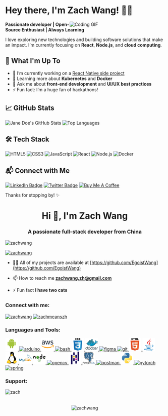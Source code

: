 # Hey there, I'm Zach Wang! 👩‍💻
<img src="https://media.giphy.com/media/dWesBcTLavkZuG35MI/giphy.gif" width="300" align="right" alt="Coding GIF" />

**Passionate developer | Open-Source Enthusiast | Always Learning**

I love exploring new technologies and building software solutions that make an impact. I’m currently focusing on **React**, **Node.js**, and **cloud computing**.

## 🚀 What I'm Up To
- 🔭 I’m currently working on a [React Native side project](https://github.com/janedoe/react-native-project)
- 🌱 Learning more about **Kubernetes** and **Docker**
- 💬 Ask me about **front-end development** and **UI/UX best practices**
- ⚡ Fun fact: I’m a huge fan of hackathons!

## 📈 GitHub Stats
![Jane Doe's GitHub Stats](https://github-readme-stats.vercel.app/api?username=janedoe&show_icons=true&theme=radical)
![Top Languages](https://github-readme-stats.vercel.app/api/top-langs/?username=janedoe&layout=compact&theme=radical)

## 🛠 Tech Stack
![HTML5](https://img.shields.io/badge/-HTML5-E34F26?logo=html5&logoColor=fff)
![CSS3](https://img.shields.io/badge/-CSS3-1572B6?logo=css3)
![JavaScript](https://img.shields.io/badge/-JavaScript-F7DF1E?logo=javascript&logoColor=222)
![React](https://img.shields.io/badge/-React-61DAFB?logo=react&logoColor=222)
![Node.js](https://img.shields.io/badge/-Node.js-339933?logo=node-dot-js&logoColor=white)
![Docker](https://img.shields.io/badge/-Docker-2496ED?logo=docker&logoColor=fff)

## 📬 Connect with Me
[![LinkedIn Badge](https://img.shields.io/badge/-Jane%20Doe-blue?style=flat-square&logo=Linkedin&logoColor=white&link=https://www.linkedin.com/in/janedoe/)](https://www.linkedin.com/in/zhihaowang-zach/)
[![Twitter Badge](https://img.shields.io/badge/-@TheJaneDev-1DA1F2?style=flat-square&logo=twitter&logoColor=white&link=https://twitter.com/TheJaneDev)](https://twitter.com/TheJaneDev)
[![Buy Me A Coffee](https://img.shields.io/badge/-Buy%20Me%20a%20Coffee-orange?style=flat-square&logo=buy-me-a-coffee&logoColor=white)](https://www.buymeacoffee.com/janedoe)

Thanks for stopping by! ✨

<h1 align="center">Hi 👋, I'm Zach Wang</h1>
<h3 align="center">A passionate full-stack developer from China</h3>

<p align="left"> <img src="https://komarev.com/ghpvc/?username=zachwang&label=Profile%20views&color=0e75b6&style=flat" alt="zachwang" /> </p>

<p align="left"> <a href="https://github.com/ryo-ma/github-profile-trophy"><img src="https://github-profile-trophy.vercel.app/?username=zachwang" alt="zachwang" /></a> </p>

- 👨‍💻 All of my projects are available at [https://github.com/EgoistWang](https://github.com/EgoistWang)

- 📫 How to reach me **zachwang.zh@gmail.com**

- ⚡ Fun fact **I have two cats**

<h3 align="left">Connect with me:</h3>
<p align="left">
<a href="https://linkedin.com/in/zachwang" target="blank"><img align="center" src="https://raw.githubusercontent.com/rahuldkjain/github-profile-readme-generator/master/src/images/icons/Social/linked-in-alt.svg" alt="zachwang" height="30" width="40" /></a>
<a href="https://instagram.com/zachmeanszh" target="blank"><img align="center" src="https://raw.githubusercontent.com/rahuldkjain/github-profile-readme-generator/master/src/images/icons/Social/instagram.svg" alt="zachmeanszh" height="30" width="40" /></a>
</p>

<h3 align="left">Languages and Tools:</h3>
<p align="left"> <a href="https://developer.android.com" target="_blank" rel="noreferrer"> <img src="https://raw.githubusercontent.com/devicons/devicon/master/icons/android/android-original-wordmark.svg" alt="android" width="40" height="40"/> </a> <a href="https://www.arduino.cc/" target="_blank" rel="noreferrer"> <img src="https://cdn.worldvectorlogo.com/logos/arduino-1.svg" alt="arduino" width="40" height="40"/> </a> <a href="https://aws.amazon.com" target="_blank" rel="noreferrer"> <img src="https://raw.githubusercontent.com/devicons/devicon/master/icons/amazonwebservices/amazonwebservices-original-wordmark.svg" alt="aws" width="40" height="40"/> </a> <a href="https://www.gnu.org/software/bash/" target="_blank" rel="noreferrer"> <img src="https://www.vectorlogo.zone/logos/gnu_bash/gnu_bash-icon.svg" alt="bash" width="40" height="40"/> </a> <a href="https://www.w3schools.com/css/" target="_blank" rel="noreferrer"> <img src="https://raw.githubusercontent.com/devicons/devicon/master/icons/css3/css3-original-wordmark.svg" alt="css3" width="40" height="40"/> </a> <a href="https://www.docker.com/" target="_blank" rel="noreferrer"> <img src="https://raw.githubusercontent.com/devicons/devicon/master/icons/docker/docker-original-wordmark.svg" alt="docker" width="40" height="40"/> </a> <a href="https://www.figma.com/" target="_blank" rel="noreferrer"> <img src="https://www.vectorlogo.zone/logos/figma/figma-icon.svg" alt="figma" width="40" height="40"/> </a> <a href="https://git-scm.com/" target="_blank" rel="noreferrer"> <img src="https://www.vectorlogo.zone/logos/git-scm/git-scm-icon.svg" alt="git" width="40" height="40"/> </a> <a href="https://www.w3.org/html/" target="_blank" rel="noreferrer"> <img src="https://raw.githubusercontent.com/devicons/devicon/master/icons/html5/html5-original-wordmark.svg" alt="html5" width="40" height="40"/> </a> <a href="https://www.java.com" target="_blank" rel="noreferrer"> <img src="https://raw.githubusercontent.com/devicons/devicon/master/icons/java/java-original.svg" alt="java" width="40" height="40"/> </a> <a href="https://www.linux.org/" target="_blank" rel="noreferrer"> <img src="https://raw.githubusercontent.com/devicons/devicon/master/icons/linux/linux-original.svg" alt="linux" width="40" height="40"/> </a> <a href="https://www.mysql.com/" target="_blank" rel="noreferrer"> <img src="https://raw.githubusercontent.com/devicons/devicon/master/icons/mysql/mysql-original-wordmark.svg" alt="mysql" width="40" height="40"/> </a> <a href="https://nodejs.org" target="_blank" rel="noreferrer"> <img src="https://raw.githubusercontent.com/devicons/devicon/master/icons/nodejs/nodejs-original-wordmark.svg" alt="nodejs" width="40" height="40"/> </a> <a href="https://opencv.org/" target="_blank" rel="noreferrer"> <img src="https://www.vectorlogo.zone/logos/opencv/opencv-icon.svg" alt="opencv" width="40" height="40"/> </a> <a href="https://pandas.pydata.org/" target="_blank" rel="noreferrer"> <img src="https://raw.githubusercontent.com/devicons/devicon/2ae2a900d2f041da66e950e4d48052658d850630/icons/pandas/pandas-original.svg" alt="pandas" width="40" height="40"/> </a> <a href="https://www.postgresql.org" target="_blank" rel="noreferrer"> <img src="https://raw.githubusercontent.com/devicons/devicon/master/icons/postgresql/postgresql-original-wordmark.svg" alt="postgresql" width="40" height="40"/> </a> <a href="https://postman.com" target="_blank" rel="noreferrer"> <img src="https://www.vectorlogo.zone/logos/getpostman/getpostman-icon.svg" alt="postman" width="40" height="40"/> </a> <a href="https://www.python.org" target="_blank" rel="noreferrer"> <img src="https://raw.githubusercontent.com/devicons/devicon/master/icons/python/python-original.svg" alt="python" width="40" height="40"/> </a> <a href="https://pytorch.org/" target="_blank" rel="noreferrer"> <img src="https://www.vectorlogo.zone/logos/pytorch/pytorch-icon.svg" alt="pytorch" width="40" height="40"/> </a> <a href="https://spring.io/" target="_blank" rel="noreferrer"> <img src="https://www.vectorlogo.zone/logos/springio/springio-icon.svg" alt="spring" width="40" height="40"/> </a> </p>

<h3 align="left">Support:</h3>
<p><a href="https://www.buymeacoffee.com/zach"> <img align="left" src="https://cdn.buymeacoffee.com/buttons/v2/default-yellow.png" height="50" width="210" alt="zach" /></a></p><br><br>

<p><img align="center" src="https://github-readme-stats.vercel.app/api/top-langs?username=zachwang&show_icons=true&locale=en&layout=compact" alt="zachwang" /></p>

